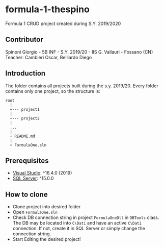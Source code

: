 
# formula-1-thespino
Formula 1 CRUD project created during S.Y. 2019/2020

## Contributor
Spinoni Giorgio - 5B INF - S.Y. 2019/20 - IIS G. Vallauri - Fossano (CN)<br>
Teacher: Cambieri Oscar, Belliardo Diego

## Introduction
The folder contains all projects built during the s.y. 2019/20. Every folder contains only one project, so the structure is:
```
root
  |
  +--- project1
  |
  +--- project2
  |
  ...
  |
  + README.md
  |
  + FormulaOne.sln
```

## Prerequisites
- [Visual Studio](https://visualstudio.microsoft.com): ^16.4.0 (2019)
- [SQL Server](https://www.microsoft.com/sql-server): ^15.0.0

## How to clone
- Clone project into desired folder
- Open `FormulaOne.sln`
- Check DB connection string in project  `FormulaOneDll` in `DBTools` class. The DB may be located into `C\Dati` and have an active `C\Dati` connection. If not, create it in SQL Server or simply change the connection string.
- Start Editing the desired project!


